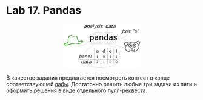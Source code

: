 # Lab 17. Pandas

<!--
https://stackoverflow.com/questions/24319505/how-can-one-display-images-side-by-side-in-a-github-readme-md
-->
<p align="middle">
    <img src="images/pandas-name-explained.eps" width="40%">
</p>


В качестве задания предлагается посмотреть контест в конце соответствующей [лабы](http://cs.mipt.ru/advanced_python/lessons/lab17.html).
Достаточно решить любые три задачи из пяти и оформить решения в виде отдельного пулл-реквеста.
